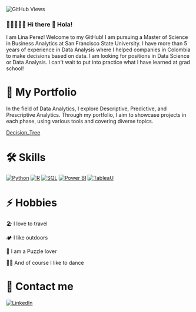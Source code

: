

![GitHub Views](https://komarev.com/ghpvc/?username=Maryem11&color=2685BF)

### 👩🏻‍🦱🇨🇴 Hi there 👋 Hola!

I am Lina Perez! Welcome to my GitHub! I am pursuing a Master of Science in Business Analytics at San Francisco State University. I have more than 5 years of experience in Data Analysis where I helped companies in Colombia to make decisions based on data. I am looking for positions in Data Science or Data Analysis. I can't wait to put into practice what I have learned at grad school!


# 💼 My Portfolio

In the field of Data Analytics, I explore Descriptive, Predictive, and Prescriptive Analytics. Through my portfolio, I aim to showcase projects in each phase, using various tools and covering diverse topics.


[Decision_Tree](https://github.com/Maryem11/Tree_Classifier)


# 🛠️ Skills

[![Python](https://img.shields.io/badge/Python-47A141?style=for-the-badge&logo=Python&logoColor=white&labelColor=101010)](https://www.python.org/)
[![R](https://img.shields.io/badge/R_Studio-276DC3?style=for-the-badge&logo=R&logoColor=white&labelColor=101010)](https://www.r-project.org/)
[![SQL](https://img.shields.io/badge/SQL-999999?style=for-the-badge&logo=Liquibase&logoColor=white&labelColor=101010)]()
[![Power BI](https://img.shields.io/badge/Power_BI-F2C811?style=for-the-badge&logo=Power-BI&logoColor=white&labelColor=101010)](https://powerbi.microsoft.com/es-es/desktop/)
[![TableaU](https://img.shields.io/badge/Tableau-00979D?style=for-the-badge&logo=Tableau&logoColor=white&labelColor=101010)]([https://www.arduino.cc/](https://www.tableau.com/))


# ⚡ Hobbies

🏖️ I love to travel

🏕️ I like outdoors

🧩 I am a Puzzle lover 

💃🏻 And of course I like to dance


# 💬 Contact me

[![LinkedIn](https://img.shields.io/badge/LinkedIn-Lina_Perez-101010?style=for-the-badge&logo=linkedin&logoColor=white&labelColor=0A66C2)](https://www.linkedin.com/in/lina-perez-romero/)

